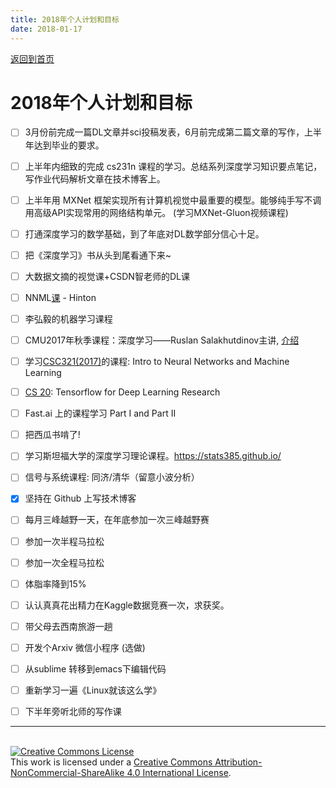 ```yaml
---
title: 2018年个人计划和目标
date: 2018-01-17
---
```




[返回到首页](../index.html)

# 2018年个人计划和目标




- [ ] 3月份前完成一篇DL文章并sci投稿发表，6月前完成第二篇文章的写作，上半年达到毕业的要求。
- [ ] 上半年内细致的完成 cs231n 课程的学习。总结系列深度学习知识要点笔记，写作业代码解析文章在技术博客上。
- [ ] 上半年用 MXNet 框架实现所有计算机视觉中最重要的模型。能够纯手写不调用高级API实现常用的网络结构单元。 (学习MXNet-Gluon视频课程)
- [ ] 打通深度学习的数学基础，到了年底对DL数学部分信心十足。
- [ ] 把《深度学习》书从头到尾看通下来~ 
- [ ] 大数据文摘的视觉课+CSDN智老师的DL课
- [ ] NNML[课](https://baijiahao.baidu.com/s?id=1565197490811489&wfr=spider&for=pc) - Hinton
- [ ] 李弘毅的机器学习课程
- [ ] CMU2017年秋季课程：深度学习——Ruslan Salakhutdinov主讲, [介绍](https://mp.weixin.qq.com/s/CyubRIjWxYecV44Bn24IYg)
- [ ] 学习[CSC321(2017)](http://www.cs.toronto.edu/~rgrosse/courses/csc321_2017/)的课程: Intro to Neural Networks and Machine Learning
- [ ] [CS 20](https://mp.weixin.qq.com/s/LYaRmgVIOc3Yv9_QlPXlEQ): Tensorflow for Deep Learning Research
- [ ] Fast.ai 上的课程学习 Part I and Part II
- [ ] 把西瓜书啃了!
- [ ] 学习斯坦福大学的深度学习理论课程。https://stats385.github.io/
- [ ] 信号与系统课程: 同济/清华（留意小波分析）
- [x] 坚持在 Github 上写技术博客
- [ ] 每月三峰越野一天，在年底参加一次三峰越野赛
- [ ] 参加一次半程马拉松
- [ ] 参加一次全程马拉松
- [ ] 体脂率降到15%
- [ ] 认认真真花出精力在Kaggle数据竞赛一次，求获奖。
- [ ] 带父母去西南旅游一趟
- [ ] 开发个Arxiv 微信小程序 (选做)
- [ ] 从sublime 转移到emacs下编辑代码
- [ ] 重新学习一遍《Linux就该这么学》
- [ ] 下半年旁听北师的写作课



---
<br>
<a rel="license" href="http://creativecommons.org/licenses/by-nc-sa/4.0/"><img alt="Creative Commons License" style="border-width:0" src="https://i.creativecommons.org/l/by-nc-sa/4.0/88x31.png" /></a><br />This work is licensed under a <a rel="license" href="http://creativecommons.org/licenses/by-nc-sa/4.0/">Creative Commons Attribution-NonCommercial-ShareAlike 4.0 International License</a>.
<br>
<script type="application/json" class="js-hypothesis-config">
  {
    "openSidebar": false,
    "showHighlights": true,
    "theme": classic,
    "enableExperimentalNewNoteButton": true
  }
</script>
<script async src="https://hypothes.is/embed.js"></script>